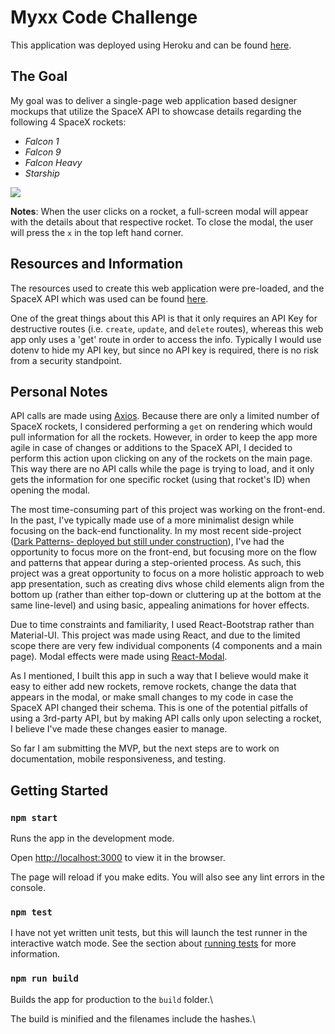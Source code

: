 # Myxx Code Challenge

This application was deployed using Heroku and can be found [here](https://myxx-code-challenge.herokuapp.com/).

## The Goal

My goal was to deliver a single-page web application based designer mockups that utilize the SpaceX API to showcase details regarding the following 4 SpaceX rockets:

- _Falcon 1_
- _Falcon 9_
- _Falcon Heavy_
- _Starship_

![](https://user-images.githubusercontent.com/3980464/114952973-662aed80-9e25-11eb-8fd9-f5a120813e5e.png)

**Notes**: When the user clicks on a rocket, a full-screen modal will appear with the details about that respective rocket. To close the modal, the user will press the `x` in the top left hand corner.

## Resources and Information

The resources used to create this web application were pre-loaded, and the SpaceX API which was used can be found [here](https://github.com/r-spacex/SpaceX-API/blob/master/docs/v4/README.md).

One of the great things about this API is that it only requires an API Key for destructive routes (i.e. `create`, `update`, and `delete` routes), whereas this web app only uses a 'get' route in order to access the info. Typically I would use dotenv to hide my API key, but since no API key is required, there is no risk from a security standpoint.

## Personal Notes

API calls are made using [Axios](https://github.com/axios/axios). Because there are only a limited number of SpaceX rockets, I considered performing a `get` on rendering which would pull information for all the rockets. However, in order to keep the app more agile in case of changes or additions to the SpaceX API, I decided to perform this action upon clicking on any of the rockets on the main page. This way there are no API calls while the page is trying to load, and it only gets the information for one specific rocket (using that rocket's ID) when opening the modal.

The most time-consuming part of this project was working on the front-end. In the past, I've typically made use of a more minimalist design while focusing on the back-end functionality. In my most recent side-project ([Dark Patterns- deployed but still under construction](https://dark-patterns-324.herokuapp.com/)), I've had the opportunity to focus more on the front-end, but focusing more on the flow and patterns that appear during a step-oriented process. As such, this project was a great opportunity to focus on a more holistic approach to web app presentation, such as creating divs whose child elements align from the bottom up (rather than either top-down or cluttering up at the bottom at the same line-level) and using basic, appealing animations for hover effects.

Due to time constraints and familiarity, I used React-Bootstrap rather than Material-UI. This project was made using React, and due to the limited scope there are very few individual components (4 components and a main page). Modal effects were made using [React-Modal](https://www.npmjs.com/package/react-modal).

As I mentioned, I built this app in such a way that I believe would make it easy to either add new rockets, remove rockets, change the data that appears in the modal, or make small changes to my code in case the SpaceX API changed their schema. This is one of the potential pitfalls of using a 3rd-party API, but by making API calls only upon selecting a rocket, I believe I've made these changes easier to manage.

So far I am submitting the MVP, but the next steps are to work on documentation, mobile responsiveness, and testing.

## Getting Started

### `npm start`

Runs the app in the development mode.

Open [http://localhost:3000](http://localhost:3000) to view it in the browser.

The page will reload if you make edits.
You will also see any lint errors in the console.

### `npm test`

I have not yet written unit tests, but this will launch the test runner in the interactive watch mode.
See the section about [running tests](https://facebook.github.io/create-react-app/docs/running-tests) for more information.

### `npm run build`

Builds the app for production to the `build` folder.\

The build is minified and the filenames include the hashes.\
